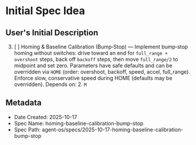 # Initial Spec Idea

## User's Initial Description
3. [ ] Homing & Baseline Calibration (Bump‑Stop) — Implement bump‑stop homing without switches: drive toward an end for `full_range + overshoot` steps, back off `backoff` steps, then move `full_range/2` to midpoint and set zero. Parameters have safe defaults and can be overridden via `HOME` (order: overshoot, backoff, speed, accel, full_range). Enforce slow, conservative speed during HOME (defaults may be overridden). Depends on: 2. `M`

## Metadata
- Date Created: 2025-10-17
- Spec Name: homing-baseline-calibration-bump-stop
- Spec Path: agent-os/specs/2025-10-17-homing-baseline-calibration-bump-stop

